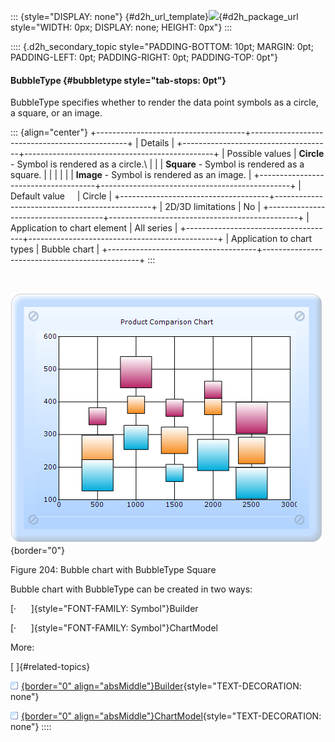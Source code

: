 ::: {style="DISPLAY: none"}
[](ms-xhelp:///?Id=d2h_url_template){#d2h_url_template}![](!package_url!){#d2h_package_url style="WIDTH: 0px; DISPLAY: none; HEIGHT: 0px"}
:::

:::: {.d2h_secondary_topic style="PADDING-BOTTOM: 10pt; MARGIN: 0pt; PADDING-LEFT: 0pt; PADDING-RIGHT: 0pt; PADDING-TOP: 0pt"}
#### BubbleType {#bubbletype style="tab-stops: 0pt"}

BubbleType specifies whether to render the data point symbols as a circle, a square, or an image.

::: {align="center"}
+-------------------------------------+-----------------------------------------------+
| Details                                                                             |
+-------------------------------------+-----------------------------------------------+
| Possible values                     | **Circle** - Symbol is rendered as a circle.\ |
|                                     | **Square** - Symbol is rendered as a square.  |
|                                     |                                               |
|                                     | **Image** - Symbol is rendered as an image.   |
+-------------------------------------+-----------------------------------------------+
| Default value                       | Circle                                        |
+-------------------------------------+-----------------------------------------------+
| 2D/3D limitations                   | No                                            |
+-------------------------------------+-----------------------------------------------+
| Application to chart element        | All series                                    |
+-------------------------------------+-----------------------------------------------+
| Application to chart types          | Bubble chart                                  |
+-------------------------------------+-----------------------------------------------+
:::

 

![](ImagesExt/image69_149.png){border="0"}

Figure 204: Bubble chart with BubbleType Square

Bubble chart with BubbleType can be created in two ways:

[·      ]{style="FONT-FAMILY: Symbol"}Builder

[·      ]{style="FONT-FAMILY: Symbol"}ChartModel

More:

[ ]{#related-topics}

[![](button.gif){border="0" align="absMiddle"}Builder](ms-xhelp:///?Id=aa5f86e7-0e29-4f26-a2dc-1ca5f37d41bc){style="TEXT-DECORATION: none"}

[![](button.gif){border="0" align="absMiddle"}ChartModel](ms-xhelp:///?Id=21a97b46-9efd-4921-bc5b-2b3762b4f717){style="TEXT-DECORATION: none"}
::::
